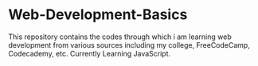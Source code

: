 # Web-Development-Basics

This repository contains the codes through which i am learning web development from various sources including my college, FreeCodeCamp, Codecademy, etc.
Currently Learning JavaScript.
